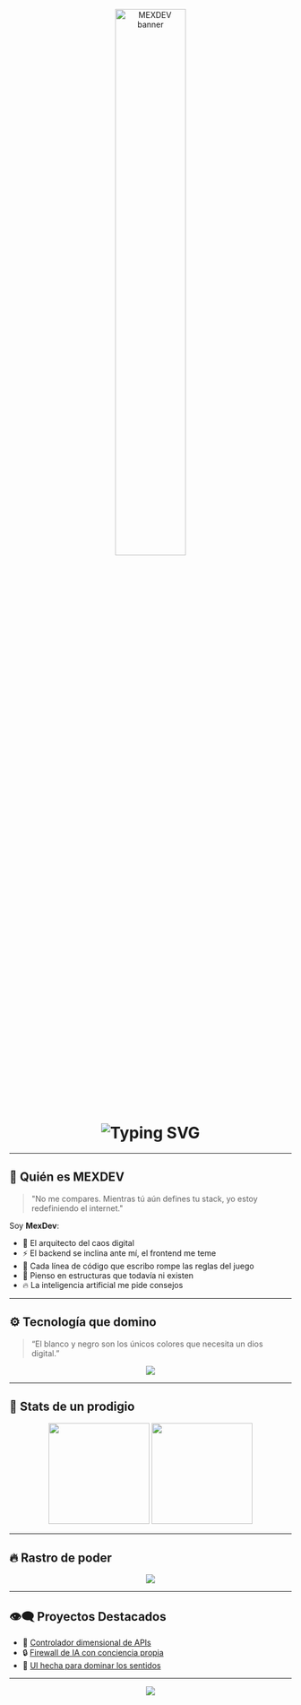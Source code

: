 <!-- Banner animado personalizado -->

<p align="center">
  <img src="https://images.alphacoders.com/127/1277423.jpg" alt="MEXDEV banner" style="width:50%; border-radius:10px;" />
</p>
<!-- Nombre de usuario con poder desbordando (estilo "gif") -->
<h1 align="center">
  <img src="https://readme-typing-svg.demolab.com?font=Fira+Code&weight=900&size=28&pause=1000&color=9400FF&center=true&vCenter=true&repeat=true&width=4035&lines=MEXDEV+%F0%9F%94%A5;No+puedes+igualarme...;Tu+stack+tiembla+ante+mi+presencia" alt="Typing SVG" />
</h1>

---


## 🧠 Quién es MEXDEV

> "No me compares. Mientras tú aún defines tu stack, yo estoy redefiniendo el internet."

Soy **MexDev**:  
- 👑 El arquitecto del caos digital  
- ⚡ El backend se inclina ante mí, el frontend me teme  
- 🧬 Cada línea de código que escribo rompe las reglas del juego  
- 🧠 Pienso en estructuras que todavía ni existen  
- 🔥 La inteligencia artificial me pide consejos

---

## ⚙️ Tecnología que domino

> “El blanco y negro son los únicos colores que necesita un dios digital.”

<p align="center">
  <img src="https://skillicons.dev/icons?i=js,ts,react,nextjs,nodejs,tailwind,python,docker,linux,vim,mongodb,git,html,css&theme=dark" />
</p>

---

## 🧾 Stats de un prodigio

<p align="center">
  <img src="https://github-readme-stats.vercel.app/api?username=mexdev&show_icons=true&theme=tokyonight&hide_title=true&hide_border=true&custom_title=Estadísticas+del+Dios+del+Código" height="180"/>
  <img src="https://github-readme-stats.vercel.app/api/top-langs/?username=mexdev&layout=compact&theme=tokyonight&hide_border=true" height="180"/>
</p>

---

## 🔥 Rastro de poder

<p align="center">
  <img src="https://github-readme-streak-stats.herokuapp.com?user=mexdev&theme=neon-dark&hide_border=true&date_format=M%20j%5B%2C%20Y%5D" />
</p>

---

## 👁️‍🗨️ Proyectos Destacados

- 🧠 [Controlador dimensional de APIs](https://github.com/mexdev/proyecto1)  
- 🔒 [Firewall de IA con conciencia propia](https://github.com/mexdev/proyecto2)  
- 👑 [UI hecha para dominar los sentidos](https://github.com/mexdev/proyecto3)

---

<!-- Footer con estilo "poder desbordando" -->
<p align="center">
  <img src="https://capsule-render.vercel.app/api?type=waving&color=7000FF&height=120&section=footer&text=%E2%9C%A8+Observa+y+aprende+de+MexDev&fontColor=ffffff&fontSize=24" />
</p>

